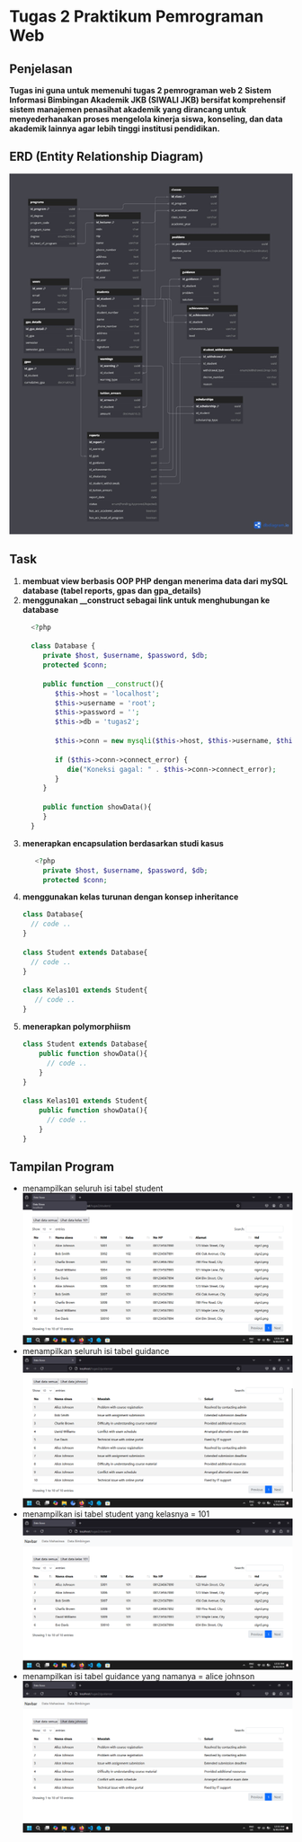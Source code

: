 # Tugas 2 Praktikum Pemrograman Web
## Penjelasan
**Tugas ini guna untuk memenuhi tugas 2 pemrograman web 2**
**Sistem Informasi Bimbingan Akademik JKB (SIWALI JKB) bersifat komprehensif
sistem manajemen penasihat akademik yang dirancang untuk menyederhanakan proses
mengelola kinerja siswa, konseling, dan data akademik lainnya agar lebih tinggi
institusi pendidikan.**
## ERD (Entity Relationship Diagram)
![alt text](asset/erd.jpg)

## Task
1. **membuat view berbasis OOP PHP dengan menerima data dari mySQL database (tabel reports, gpas dan gpa_details)**
2. **menggunakan __construct sebagai link untuk menghubungan ke database**
    ```php
      <?php

      class Database {
         private $host, $username, $password, $db;
         protected $conn;
         
         public function __construct(){
            $this->host = 'localhost';
            $this->username = 'root';
            $this->password = '';
            $this->db = 'tugas2';
            
            $this->conn = new mysqli($this->host, $this->username, $this->password, $this->db) ;
            
            if ($this->conn->connect_error) {
               die("Koneksi gagal: " . $this->conn->connect_error);
            }
         }
         
         public function showData(){
         }
      }
 
    ```
3. **menerapkan encapsulation berdasarkan studi kasus**
    ```php
       <?php
         private $host, $username, $password, $db;
         protected $conn;
    ```
4. **menggunakan kelas turunan dengan konsep inheritance**
    ```php
    class Database{
      // code ..
    }

    class Student extends Database{
      // code ..
    }

    class Kelas101 extends Student{
       // code ..
    }
    ```
5. **menerapkan polymorphiism**
    ```php
    class Student extends Database{
        public function showData(){
          // code ..
        }
    }

    class Kelas101 extends Student{
        public function showData(){
          // code ..
        }
    }
    ```

## Tampilan Program
+ menampilkan seluruh isi tabel student 
![alt text](asset/student.png)
+ menampilkan seluruh isi tabel guidance 
![alt text](asset/guidance.png)
+  menampilkan isi tabel student yang kelasnya = 101 
![alt text](asset/kelas101.png)
+ menampilkan isi tabel guidance yang namanya = alice johnson 
![alt text](asset/johnson.png)